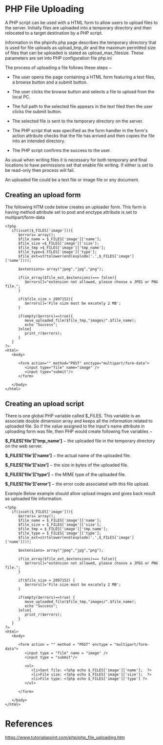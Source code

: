 # PHP File Uploading

A PHP script can be used with a HTML form to allow users to upload files to the server. Initially files are uploaded into a temporary directory and then relocated to a target destination by a PHP script.

Information in the phpinfo.php page describes the temporary directory that is used for file uploads as upload_tmp_dir and the maximum permitted size of files that can be uploaded is stated as upload_max_filesize. These parameters are set into PHP configuration file php.ini

The process of uploading a file follows these steps −

- The user opens the page containing a HTML form featuring a text files, a browse button and a submit button.

- The user clicks the browse button and selects a file to upload from the local PC.

- The full path to the selected file appears in the text filed then the user clicks the submit button.

- The selected file is sent to the temporary directory on the server.

- The PHP script that was specified as the form handler in the form's action attribute checks that the file has arrived and then copies the file into an intended directory.

- The PHP script confirms the success to the user.

As usual when writing files it is necessary for both temporary and final locations to have permissions set that enable file writing. If either is set to be read-only then process will fail.

An uploaded file could be a text file or image file or any document.

## Creating an upload form
The following HTM code below creates an uploader form. This form is having method attribute set to post and enctype attribute is set to multipart/form-data
```
<?php
   if(isset($_FILES['image'])){
      $errors= array();
      $file_name = $_FILES['image']['name'];
      $file_size =$_FILES['image']['size'];
      $file_tmp =$_FILES['image']['tmp_name'];
      $file_type=$_FILES['image']['type'];
      $file_ext=strtolower(end(explode('.',$_FILES['image']['name'])));

      $extensions= array("jpeg","jpg","png");

      if(in_array($file_ext,$extensions)=== false){
         $errors[]="extension not allowed, please choose a JPEG or PNG file.";
      }

      if($file_size > 2097152){
         $errors[]='File size must be excately 2 MB';
      }

      if(empty($errors)==true){
         move_uploaded_file($file_tmp,"images/".$file_name);
         echo "Success";
      }else{
         print_r($errors);
      }
   }
?>
<html>
   <body>

      <form action="" method="POST" enctype="multipart/form-data">
         <input type="file" name="image" />
         <input type="submit"/>
      </form>

   </body>
</html>
```

## Creating an upload script
There is one global PHP variable called $_FILES. This variable is an associate double dimension array and keeps all the information related to uploaded file. So if the value assigned to the input's name attribute in uploading form was file, then PHP would create following five variables −

**$_FILES['file']['tmp_name']** − the uploaded file in the temporary directory on the web server.

**$_FILES['file']['name']** − the actual name of the uploaded file.

**$_FILES['file']['size']** − the size in bytes of the uploaded file.

**$_FILES['file']['type']** − the MIME type of the uploaded file.

**$_FILES['file']['error']** − the error code associated with this file upload.

Example
Below example should allow upload images and gives back result as uploaded file information.
```
<?php
   if(isset($_FILES['image'])){
      $errors= array();
      $file_name = $_FILES['image']['name'];
      $file_size = $_FILES['image']['size'];
      $file_tmp = $_FILES['image']['tmp_name'];
      $file_type = $_FILES['image']['type'];
      $file_ext=strtolower(end(explode('.',$_FILES['image']['name'])));

      $extensions= array("jpeg","jpg","png");

      if(in_array($file_ext,$extensions)=== false){
         $errors[]="extension not allowed, please choose a JPEG or PNG file.";
      }

      if($file_size > 2097152) {
         $errors[]='File size must be excately 2 MB';
      }

      if(empty($errors)==true) {
         move_uploaded_file($file_tmp,"images/".$file_name);
         echo "Success";
      }else{
         print_r($errors);
      }
   }
?>
<html>
   <body>

      <form action = "" method = "POST" enctype = "multipart/form-data">
         <input type = "file" name = "image" />
         <input type = "submit"/>

         <ul>
            <li>Sent file: <?php echo $_FILES['image']['name'];  ?>
            <li>File size: <?php echo $_FILES['image']['size'];  ?>
            <li>File type: <?php echo $_FILES['image']['type'] ?>
         </ul>

      </form>

   </body>
</html>
```

# References
https://www.tutorialspoint.com/php/php_file_uploading.htm
